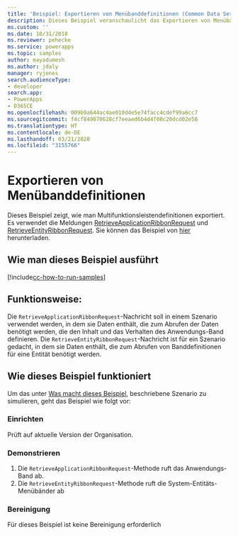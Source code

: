 ```yaml
---
title: 'Beispiel: Exportieren von Menübanddefinitionen (Common Data Service) | Microsoft Docs'
description: Dieses Beispiel veranschaulicht das Exportieren von Menübanddefinitionen
ms.custom: ''
ms.date: 10/31/2018
ms.reviewer: pehecke
ms.service: powerapps
ms.topic: samples
author: mayadumesh
ms.author: jdaly
manager: ryjones
search.audienceType:
- developer
search.app:
- PowerApps
- D365CE
ms.openlocfilehash: 009b9a644ac4ae010d4e5e74facc4cdef99a6cc7
ms.sourcegitcommit: f4cf849070628cf7eeaed6b4d4f08c20dcd02e58
ms.translationtype: HT
ms.contentlocale: de-DE
ms.lasthandoff: 03/21/2020
ms.locfileid: "3155766"
---
```

# <a name="export-ribbon-definitions"></a>Exportieren von Menübanddefinitionen

Dieses Beispiel zeigt, wie man Multifunktionsleistendefinitionen exportiert. Es verwendet die Meldungen [RetrieveApplicationRibbonRequest](https://docs.microsoft.com/dotnet/api/microsoft.crm.sdk.messages.retrieveapplicationribbonrequest?view=dynamics-general-ce-9) und [RetrieveEntityRibbonRequest](https://docs.microsoft.com/dotnet/api/microsoft.crm.sdk.messages.retrieveentityribbonrequest?view=dynamics-general-ce-9). Sie können das Beispiel von [hier](https://github.com/microsoft/PowerApps-Samples/tree/master/cds/orgsvc/C%23/ExportRibbonDefinitions) herunterladen.


## <a name="how-to-run-this-sample"></a>Wie man dieses Beispiel ausführt

[!include[cc-how-to-run-samples](../../includes/cc-how-to-run-samples.md)]

## <a name="what-this-sample-does"></a>Funktionsweise:

Die `RetrieveApplicationRibbonRequest`-Nachricht soll in einem Szenario verwendet werden, in dem sie Daten enthält, die zum Abrufen der Daten benötigt werden, die den Inhalt und das Verhalten des Anwendungs-Band definieren. Die `RetrieveEntityRibbonRequest`-Nachricht ist für ein Szenario gedacht, in dem sie Daten enthält, die zum Abrufen von Banddefinitionen für eine Entität benötigt werden.

## <a name="how-this-sample-works"></a>Wie dieses Beispiel funktioniert

Um das unter [Was macht dieses Beispiel](#what-this-sample-does), beschriebene Szenario zu simulieren, geht das Beispiel wie folgt vor:

### <a name="setup"></a>Einrichten

Prüft auf aktuelle Version der Organisation.

### <a name="demonstrate"></a>Demonstrieren

1. Die `RetrieveApplicationRibbonRequest`-Methode ruft das Anwendungs-Band ab.
2. Die `RetrieveEntityRibbonRequest`-Methode ruft die System-Entitäts-Menübänder ab

### <a name="clean-up"></a>Bereinigung

Für dieses Beispiel ist keine Bereinigung erforderlich
